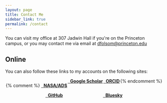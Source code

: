 ```yaml
---
layout: page
title: Contact Me
sidebar_link: true
permalink: /contact
---
```


You can visit my office at 307 Jadwin Hall if you're on the Princeton campus, or you may contact me via email at <a href='mailto:dfolsom@princeton.edu'>dfolsom@princeton.edu</a>


## Online
You can also follow these links to my accounts on the following sites:
<div style="justify-content: space-evenly;display: flex;flex-flow: row wrap;">

{% comment %}
<a class="button" href="https://ui.adsabs.harvard.edu/search/q=orcid%3A0000-0002-1544-1381&sort=date+desc" aria-label='NASA/ADS'>
	<i class="fa fa-search" style='transform:scaleX(-1)'></i>&nbsp;&nbsp;<b>NASA/ADS</b>
</a>

<a class="button" href="https://scholar.google.com/citations?user=ukPpar4AAAAJ" aria-label='Google Scholar'>
	<i class="fa-brands fa-google-scholar"></i>&nbsp;&nbsp;<b>Google Scholar</b>
</a>

<a class="button" href="https://orcid.org/0000-0002-1544-1381" aria-label='ORCID'>
	<i class="fa-brands fa-orcid"></i>&nbsp;&nbsp;<b>ORCID</b>
</a>
{% endcomment %}

<a class="button" href="https://github.com/folsomde" aria-label='GitHub'>
	<i class="fa-brands fa-github"></i>&nbsp;&nbsp;<b>GitHub</b>
</a>

<a class="button" href="https://bsky.app/profile/dfolsom.com" aria-label='Bluesky'>
	<i class="fa-brands fa-bluesky"></i>&nbsp;&nbsp;<b>Bluesky</b>
</a>
</div>


